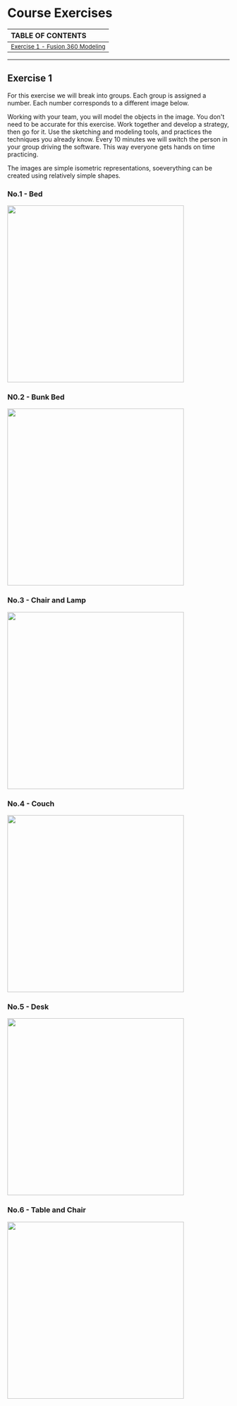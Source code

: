 # Course Exercises

| TABLE OF CONTENTS |
| :----------------- |
| <sub>[Exercise 1 - Fusion 360 Modeling](#exercise-1)</sub> |

---
## Exercise 1

For this exercise we will break into groups. Each group is assigned a number. Each number corresponds to a different image below.

Working with your team, you will model the objects in the image. You don't need to be accurate for this exercise. 
Work together and develop a strategy, then go for it. Use the sketching and modeling tools, and practices the techniques 
you already know. Every 10 minutes we will switch the person in your group driving the software. This way everyone gets hands on time practicing.

The images are simple isometric representations, soeverything can be created using relatively simple shapes. 

### No.1 - Bed
<img src="https://github.com/mmansion/UT_FMX_213/blob/master/IMAGES/3D%20Exercise%201/1_bed.jpg" width="400">

### N0.2 - Bunk Bed
<img src="https://github.com/mmansion/UT_FMX_213/blob/master/IMAGES/3D%20Exercise%201/2_bunk_bed.jpg" width="400">

### No.3 - Chair and Lamp
<img src="https://github.com/mmansion/UT_FMX_213/blob/master/IMAGES/3D%20Exercise%201/3_chair_and_lamp.jpg" width="400">

### No.4 - Couch
<img src="https://github.com/mmansion/UT_FMX_213/blob/master/IMAGES/3D%20Exercise%201/4_couch.jpg" width="400">

### No.5 - Desk
<img src="https://github.com/mmansion/UT_FMX_213/blob/master/IMAGES/3D%20Exercise%201/5_desk.jpg" width="400">

### No.6 - Table and Chair
<img src="https://github.com/mmansion/UT_FMX_213/blob/master/IMAGES/3D%20Exercise%201/6_table_and_chair.jpg" width="400">
